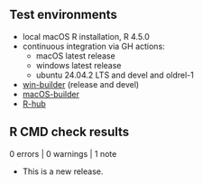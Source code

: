 ## Test environments

* local macOS R installation, R 4.5.0
* continuous integration via GH actions:
  * macOS latest release
  * windows latest release
  * ubuntu 24.04.2 LTS and devel and oldrel-1
* [win-builder](https://win-builder.r-project.org/) (release and devel)
* [macOS-builder](https://mac.r-project.org/macbuilder/submit.html)
* [R-hub](https://r-hub.github.io/rhub/)

## R CMD check results

0 errors | 0 warnings | 1 note

* This is a new release.

